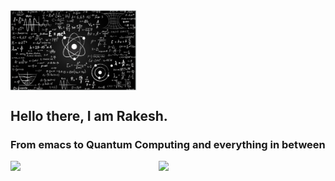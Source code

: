 
<img align="center" width="40%" src="https://github.com/rvbug/rvbug/blob/main/QM.png" />

## Hello there, I am Rakesh.
### From emacs to Quantum Computing and everything in between


<img align="left"  width="47%" src="https://github-readme-stats.vercel.app/api?username=rvbug&show_icons=true&theme=dark" />
<p>
<img align="left" width="47%" src="https://github-readme-stats.vercel.app/api/top-langs/?username=rvbug&layout=compact" />
